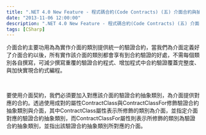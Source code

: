 ```yaml
---
title: ".NET 4.0 New Feature - 程式碼合約(Code Contracts) (五) 介面合約與抽象方法合約"
date: "2013-11-06 12:00:00"
description: ".NET 4.0 New Feature - 程式碼合約(Code Contracts) (五) 介面合約與抽象方法合約"
tags: [CSharp]
---
```


<p>介面合約主要功用為為實作介面的類別提供統一的驗證合約，當我們為介面定義好了介面合約以後，所有實作該介面的類別都會享有到合約驗證的好處，不需每個類別各自撰寫，可減少撰寫重覆的驗證合約程式、增加程式中合約驗證覆蓋完整度、與加快實現合約式編程。</p>  <p> </p>  <p>要使用介面契約，我們必須要加入對應該介面的驗證合約抽象類別，為介面提供對應的合約。透過使用成對的屬性ContractClass與ContractClassFor修飾驗證合約抽象類別與介面，其中ContractClass屬性表示所修飾的類別為介面，並指定介面對應的驗證合約抽象類別，而ContractClassFor屬性則表示所修飾的類別為驗證合約抽象類別，並指出該驗證合約抽象類別所對應的介面。</p>  <p><img style="border-bottom: 0px; border-left: 0px; border-top: 0px; border-right: 0px" border="0" alt="clip_image002" width="578" height="453" src="\images\posts\d3796a9f-821d-4f0e-a111-6d456bfdf166